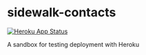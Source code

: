 # sidewalk-contacts

[![Heroku App Status](http://heroku-shields.herokuapp.com/sidewalk-contacts)](https://sidewalk-contacts.herokuapp.com)

A sandbox for testing deployment with Heroku
